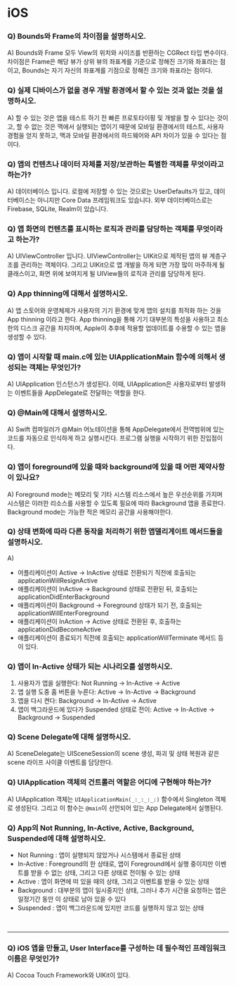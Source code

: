 # iOS

### Q) Bounds와 Frame의 차이점을 설명하시오.
A) Bounds와 Frame 모두 View의 위치와 사이즈를 반환하는 CGRect 타입 변수이다. 차이점은 Frame은 해당 뷰가 상위 뷰의 좌표계를 기준으로 정해진 크기와 좌표라는 점이고, Bounds는 자기 자신의 좌표계를 기점으로 정해진 크기와 좌표라는 점이다.

### Q) 실제 디바이스가 없을 경우 개발 환경에서 할 수 있는 것과 없는 것을 설명하시오.
A) 할 수 있는 것은 앱을 테스트 하기 전 빠른 프로토타이핑 및 개발을 할 수 있다는 것이고, 할 수 없는 것은 맥에서 실행되는 앱이기 때문에 모바일 환경에서의 테스트, 사용자 경험을 얻지 못하고, 맥과 모바일 환경에서의 하드웨어와 API 차이가 있을 수 있다는 점이다.

### Q) 앱의 컨텐츠나 데이터 자체를 저장/보관하는 특별한 객체를 무엇이라고 하는가?
A) 데이터베이스 입니다. 로컬에 저장할 수 있는 것으로는 UserDefaults가 있고, 데이터베이스는 아니지만 Core Data 프레임워크도 있습니다. 외부 데이터베이스로는 Firebase, SQLite, Realm이 있습니다.

### Q) 앱 화면의 컨텐츠를 표시하는 로직과 관리를 담당하는 객체를 무엇이라고 하는가?
A) UIViewController 입니다. UIViewController는 UIKit으로 제작된 앱의 뷰 계층구조를 관리하는 객체이다. 그리고 UIKit으로 앱 개발을 하게 되면 가장 많이 마주하게 될 클래스이고, 화면 위에 보여지게 될 UIView들의 로직과 관리를 담당하게 된다.

### Q) App thinning에 대해서 설명하시오.
A) 앱 스토어와 운영체제가 사용자의 기기 환경에 맞게 앱의 설치를 최적화 하는 것을 App thinning 이라고 한다. App thinning을 통해 기기 대부분의 특성을 사용하고 최소한의 디스크 공간을 차지하며, Apple이 추후에 적용할 업데이트를 수용할 수 있는 앱을 생성할 수 있다.

### Q) 앱이 시작할 때 main.c에 있는 UIApplicationMain 함수에 의해서 생성되는 객체는 무엇인가?
A) UIApplication 인스턴스가 생성된다. 이때, UIApplication은 사용자로부터 발생하는 이벤트들을 AppDelegate로 전달하는 역할을 한다.

### Q) @Main에 대해서 설명하시오.
A) Swift 컴파일러가 @Main 어노테이션을 통해 AppDelegate에서 전역범위에 있는 코드를 자동으로 인식하게 하고 실행시킨다. 프로그램 실행을 시작하기 위한 진입점이다.

### Q) 앱이 foreground에 있을 때와 background에 있을 때 어떤 제약사항이 있나요?
A) Foreground mode는 메모리 및 기타 시스템 리소스에서 높은 우선순위를 가지며 시스템은 이러한 리소스를 사용할 수 있도록 필요에 따라 Background 앱을 종료한다. Background mode는 가능한 적은 메모리 공간을 사용해야한다.

### Q) 상태 변화에 따라 다른 동작을 처리하기 위한 앱델리게이트 메서드들을 설명하시오.
A)
- 어플리케이션이 Active -> InActive 상태로 전환되기 직전에 호출되는 applicationWillResignActive
- 애플리케이션이 InActive -> Background 상태로 전환된 뒤, 호출되는 applicationDidEnterBackground
- 애플리케이션이 Background -> Foreground 상태가 되기 전, 호출되는 applicationWillEnterForeground
- 애플리케이션이 InAction -> Active 상태로 전환된 후, 호출하는 applicationDidBecomeActive
- 애플리케이션이 종료되기 직전에 호출되는 applicationWillTerminate 메서드 등이 있다.

### Q) 앱이 In-Active 상태가 되는 시나리오를 설명하시오.
1. 사용자가 앱을 실행한다: Not Running -> In-Active -> Active
2. 앱 실행 도중 홈 버튼을 누른다: Active -> In-Active -> Background
3. 앱을 다시 켠다: Background -> In-Active -> Active
4. 앱이 백그라운드에 있다가 Suspended 상태로 전이: Active -> In-Active -> Background -> Suspended

### Q) Scene Delegate에 대해 설명하시오.
A) SceneDelegate는 UISceneSession의 scene 생성, 파괴 및 상태 복원과 같은 scene 라이프 사이클 이벤트를 담당한다.

### Q) UIApplication 객체의 건트롤러 역할은 어디에 구현해야 하는가?
A) UIApplication 객체는 `UIApplicationMain(_:_:_:_:)` 함수에서 Singleton 객체로 생성된다. 그리고 이 함수는 `@main`이 선언되어 있는 App Delegate에서 실행된다.

### Q) App의 Not Running, In-Active, Active, Background, Suspended에 대해 설명하시오.
- Not Running : 앱이 실행되지 않았거나 시스템에서 종료된 상태
- In-Active : Foreground의 한 상태로, 앱이 Foreground에서 실행 중이지만 이벤트를 받을 수 없는 상태, 그리고 다른 상태로 전이될 수 있는 상태
- Active : 앱이 화면에 떠 있을 때의 상태, 그리고 이벤트를 받을 수 있는 상태
- Background : 대부분의 앱이 일시중지인 상태, 그러나 추가 시간을 요청하는 앱은 일정기간 동안 이 상태로 남아 있을 수 있다
- Suspended : 앱이 백그라운드에 있지만 코드를 실행하지 않고 있는 상태

<br />
<hr />

### Q) iOS 앱을 만들고, User Interface를 구성하는 데 필수적인 프레임워크 이름은 무엇인가?
 A) Cocoa Touch Framework와 UIKit이 있다.

 
